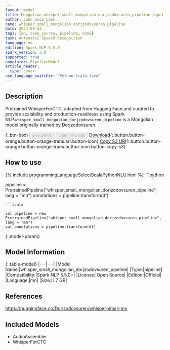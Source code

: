 ```yaml
---
layout: model
title: Mongolian whisper_small_mongolian_dorjzodovsuren_pipeline pipeline WhisperForCTC from Dorjzodovsuren
author: John Snow Labs
name: whisper_small_mongolian_dorjzodovsuren_pipeline
date: 2024-09-22
tags: [mn, open_source, pipeline, onnx]
task: Automatic Speech Recognition
language: mn
edition: Spark NLP 5.5.0
spark_version: 3.0
supported: true
annotator: PipelineModel
article_header:
  type: cover
use_language_switcher: "Python-Scala-Java"
---
```


## Description

Pretrained WhisperForCTC, adapted from Hugging Face and curated to provide scalability and production-readiness using Spark NLP.`whisper_small_mongolian_dorjzodovsuren_pipeline` is a Mongolian model originally trained by Dorjzodovsuren.

{:.btn-box}
<button class="button button-orange" disabled>Live Demo</button>
<button class="button button-orange" disabled>Open in Colab</button>
[Download](https://s3.amazonaws.com/auxdata.johnsnowlabs.com/public/models/whisper_small_mongolian_dorjzodovsuren_pipeline_mn_5.5.0_3.0_1726997159353.zip){:.button.button-orange.button-orange-trans.arr.button-icon}
[Copy S3 URI](s3://auxdata.johnsnowlabs.com/public/models/whisper_small_mongolian_dorjzodovsuren_pipeline_mn_5.5.0_3.0_1726997159353.zip){:.button.button-orange.button-orange-trans.button-icon.button-copy-s3}

## How to use



<div class="tabs-box" markdown="1">
{% include programmingLanguageSelectScalaPythonNLU.html %}
```python

pipeline = PretrainedPipeline("whisper_small_mongolian_dorjzodovsuren_pipeline", lang = "mn")
annotations =  pipeline.transform(df)   

```
```scala

val pipeline = new PretrainedPipeline("whisper_small_mongolian_dorjzodovsuren_pipeline", lang = "mn")
val annotations = pipeline.transform(df)

```
</div>

{:.model-param}
## Model Information

{:.table-model}
|---|---|
|Model Name:|whisper_small_mongolian_dorjzodovsuren_pipeline|
|Type:|pipeline|
|Compatibility:|Spark NLP 5.5.0+|
|License:|Open Source|
|Edition:|Official|
|Language:|mn|
|Size:|1.7 GB|

## References

https://huggingface.co/Dorjzodovsuren/whisper-small-mn

## Included Models

- AudioAssembler
- WhisperForCTC